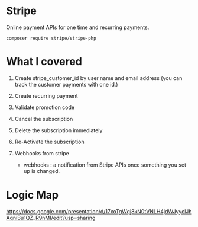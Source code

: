 # Stripe

Online payment APIs for one time and recurring payments.

`composer require stripe/stripe-php`

# What I covered

1. Create stripe_customer_id by user name and email address (you can track the customer payments with one id.)

2. Create recurring payment

3. Validate promotion code

4. Cancel the subscription

5. Delete the subscription immediately

6. Re-Activate the subscription

7. Webhooks from stripe

   - webhooks : a notification from Stripe APIs once something you set up is changed.

# Logic Map
https://docs.google.com/presentation/d/17xoTgWqj8kN0tVNLH4jdWJyyclJhAqniBu1QZ_R9nMI/edit?usp=sharing

